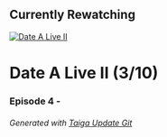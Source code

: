 ﻿
## Currently Rewatching

[![Date A Live II](https://s4.anilist.co/file/anilistcdn/media/anime/cover/medium/nx19163-eHXj3mNRaOXt.jpg)](https://anilist.co/anime/19163)

# Date A Live II (3/10)

### Episode 4 - 

###### *Generated with [Taiga Update Git](https://github.com/nike4613/taiga-update-git)*